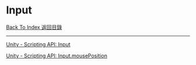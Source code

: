 # Input

[Back To Index 返回目錄](../README.md)

___

[Unity - Scripting API: Input](https://docs.unity3d.com/ScriptReference/Input.html)

[Unity - Scripting API: Input.mousePosition](https://docs.unity3d.com/ScriptReference/Input-mousePosition.html)